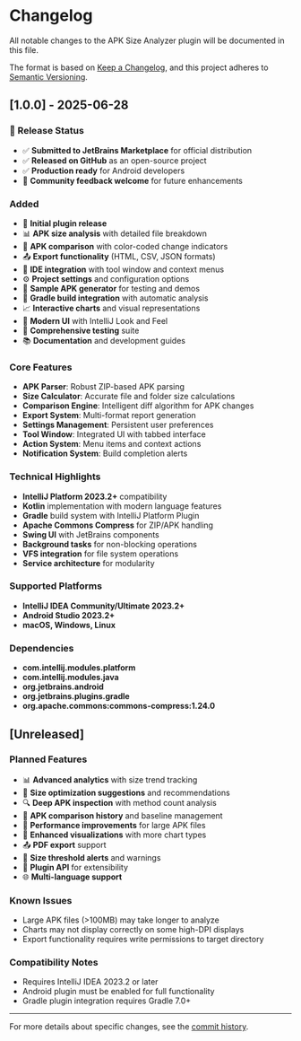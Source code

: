 # Changelog

All notable changes to the APK Size Analyzer plugin will be documented in this file.

The format is based on [Keep a Changelog](https://keepachangelog.com/en/1.0.0/),
and this project adheres to [Semantic Versioning](https://semver.org/spec/v2.0.0.html).

## [1.0.0] - 2025-06-28

### 🎉 Release Status
- ✅ **Submitted to JetBrains Marketplace** for official distribution
- ✅ **Released on GitHub** as an open-source project  
- ✅ **Production ready** for Android developers
- 🔄 **Community feedback welcome** for future enhancements

### Added
- 🚀 **Initial plugin release**
- 📊 **APK size analysis** with detailed file breakdown
- 🔄 **APK comparison** with color-coded change indicators
- 📤 **Export functionality** (HTML, CSV, JSON formats)
- 🔧 **IDE integration** with tool window and context menus
- ⚙️ **Project settings** and configuration options
- 🎯 **Sample APK generator** for testing and demos
- 🔔 **Gradle build integration** with automatic analysis
- 📈 **Interactive charts** and visual representations
- 🎨 **Modern UI** with IntelliJ Look and Feel
- 🧪 **Comprehensive testing** suite
- 📚 **Documentation** and development guides

### Core Features
- **APK Parser**: Robust ZIP-based APK parsing
- **Size Calculator**: Accurate file and folder size calculations
- **Comparison Engine**: Intelligent diff algorithm for APK changes
- **Export System**: Multi-format report generation
- **Settings Management**: Persistent user preferences
- **Tool Window**: Integrated UI with tabbed interface
- **Action System**: Menu items and context actions
- **Notification System**: Build completion alerts

### Technical Highlights
- **IntelliJ Platform 2023.2+** compatibility
- **Kotlin** implementation with modern language features
- **Gradle** build system with IntelliJ Platform Plugin
- **Apache Commons Compress** for ZIP/APK handling
- **Swing UI** with JetBrains components
- **Background tasks** for non-blocking operations
- **VFS integration** for file system operations
- **Service architecture** for modularity

### Supported Platforms
- **IntelliJ IDEA Community/Ultimate 2023.2+**
- **Android Studio 2023.2+**
- **macOS, Windows, Linux**

### Dependencies
- **com.intellij.modules.platform**
- **com.intellij.modules.java**
- **org.jetbrains.android**
- **org.jetbrains.plugins.gradle**
- **org.apache.commons:commons-compress:1.24.0**

## [Unreleased]

### Planned Features
- 📊 **Advanced analytics** with size trend tracking
- 🎯 **Size optimization suggestions** and recommendations
- 🔍 **Deep APK inspection** with method count analysis
- 📱 **APK comparison history** and baseline management
- 🚀 **Performance improvements** for large APK files
- 🎨 **Enhanced visualizations** with more chart types
- 📤 **PDF export** support
- 🔔 **Size threshold alerts** and warnings
- 🧩 **Plugin API** for extensibility
- 🌐 **Multi-language support**

### Known Issues
- Large APK files (>100MB) may take longer to analyze
- Charts may not display correctly on some high-DPI displays
- Export functionality requires write permissions to target directory

### Compatibility Notes
- Requires IntelliJ IDEA 2023.2 or later
- Android plugin must be enabled for full functionality
- Gradle plugin integration requires Gradle 7.0+

---

For more details about specific changes, see the [commit history](../../commits/main).
